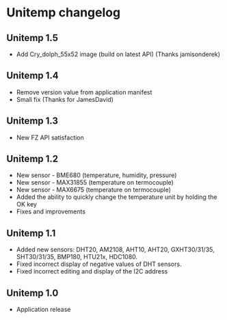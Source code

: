 # Unitemp changelog
## Unitemp 1.5
- Add Cry_dolph_55x52 image (build on latest API) (Thanks jamisonderek)
## Unitemp 1.4
- Remove version value from application manifest
- Small fix (Thanks for JamesDavid)
## Unitemp 1.3
- New FZ API satisfaction
## Unitemp 1.2
- New sensor - BME680 (temperature, humidity, pressure)
- New sensor - MAX31855 (temperature on termocouple)
- New sensor - MAX6675 (temperature on termocouple)
- Added the ability to quickly change the temperature unit by holding the OK key
- Fixes and improvements
## Unitemp 1.1
- Added new sensors: DHT20, AM2108, AHT10, AHT20, GXHT30/31/35, SHT30/31/35, BMP180, HTU21x, HDC1080.
- Fixed incorrect display of negative values of DHT sensors.
- Fixed incorrect editing and display of the I2C address
## Unitemp 1.0
- Application release
